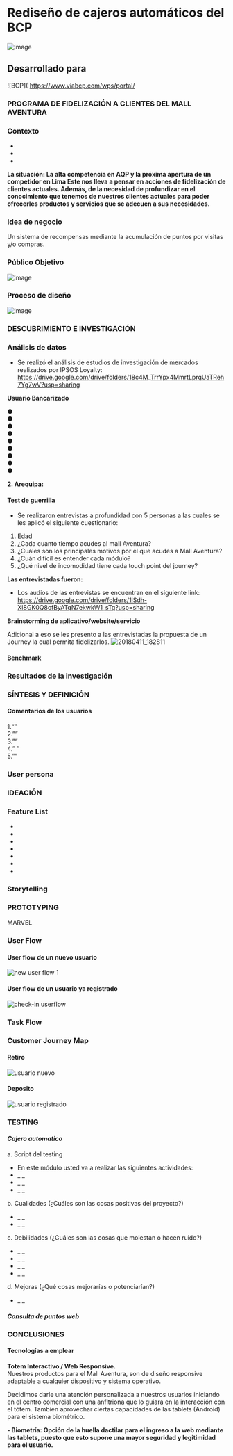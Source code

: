 # Rediseño de cajeros automáticos del BCP

![image](https://user-images.githubusercontent.com/32311089/41454223-35eb2a44-703e-11e8-84ce-66d000b19e36.png)
## Desarrollado para
 ![BCP]( https://www.viabcp.com/wps/portal/


### **PROGRAMA  DE FIDELIZACIÓN A CLIENTES DEL MALL AVENTURA**

### **Contexto**
- 
-
- 

**La situación: La alta competencia en AQP y la próxima apertura de un competidor en Lima Este nos lleva a pensar en acciones de fidelización de clientes actuales. Además, de la necesidad de profundizar en el conocimiento que tenemos de nuestros clientes actuales para poder ofrecerles productos y servicios que se adecuen a sus necesidades.**


### **Idea de negocio**
Un sistema de recompensas mediante la acumulación de puntos  por visitas y/o compras.

### **Público Objetivo**

![image](https://user-images.githubusercontent.com/32311089/39415397-7da395b0-4c08-11e8-9697-7dad883ecf6d.png)


### **Proceso de diseño**
![image](https://user-images.githubusercontent.com/32311089/39415555-542ef1be-4c0a-11e8-8b36-0c4761305d02.png)

### **DESCUBRIMIENTO E INVESTIGACIÓN**
### **Análisis de datos**
- Se realizó el análisis de estudios de investigación de mercados realizados por IPSOS Loyalty: https://drive.google.com/drive/folders/18c4M_TrrYpx4MmrtLprqUaTReh7Yg7wV?usp=sharing  

**Usuario Bancarizado**  

●	 
●	 
●	 
●	 
●	 
●	 
●	 
●	 
●	

**2. Arequipa:**  


#### **Test de guerrilla**  

- Se realizaron entrevistas a profundidad con 5 personas a las cuales se les aplicó el siguiente cuestionario:  

1. Edad  
2. ¿Cada cuanto tiempo acudes al mall Aventura?  
3. ¿Cuáles son los principales motivos por el que acudes a Mall Aventura?  
4. ¿Cuán difícil es entender cada módulo?  
5. ¿Qué nivel de incomodidad tiene cada touch point del journey?  

**Las entrevistadas fueron:**
- Los audios de las entrevistas se encuentran en el siguiente link: https://drive.google.com/drive/folders/1lSdh-Xl8GK0Q8cfByATqN7ekwkW1_sTq?usp=sharing

**Brainstorming de aplicativo/website/servicio**  

Adicional a eso se les presento a las entrevistadas la propuesta de un Journey  la cual permita fidelizarlos.
![20180411_182811](https://user-images.githubusercontent.com/32311089/39416643-2dc4ecd6-4c14-11e8-8c79-f77b2d7569cd.jpg)


#### **Benchmark**


### **Resultados de la investigación**

### **SÍNTESIS Y DEFINICIÓN**

#### **Comentarios de los usuarios**  

1.“”  
2.””  
3.””  
4.” ”  
5.””

### **User persona**

### **IDEACIÓN**
### **Feature List**

-
-
-
-
-
-
-


### **Storytelling**


### **PROTOTYPING**  


MARVEL


### **User Flow**

#### User flow de un nuevo usuario
![new user flow 1](https://user-images.githubusercontent.com/32306054/39444263-c1228228-4c7c-11e8-8e01-5a3122466e59.jpg)

#### User flow de un usuario ya registrado
![check-in userflow](https://user-images.githubusercontent.com/32306054/39444307-dce4dd12-4c7c-11e8-8568-28a2ca6b60d5.jpg)

### **Task Flow**
### **Customer Journey Map**

#### Retiro
![usuario nuevo](https://user-images.githubusercontent.com/32306054/39444356-0b69b36a-4c7d-11e8-95a3-e37c8020c14e.jpg)

#### Deposito
![usuario registrado](https://user-images.githubusercontent.com/32306054/39444406-3c877e00-4c7d-11e8-9478-abd0427dfcaa.jpg)

### **TESTING**

#### _**Cajero automatico**_

a. Script del testing
- En este módulo usted va a realizar las siguientes actividades:
- _  _
- _ _
- _ _

b. Cualidades (¿Cuáles son las cosas positivas del proyecto?)
- _ _
- _ _

c. Debilidades (¿Cuáles son las cosas que molestan o hacen ruido?)
- _ _ 
- _ _
- _ _
- _ _

d. Mejoras (¿Qué cosas mejorarías o potenciarían?)
- _ _

#### _**Consulta de puntos web**_




### **CONCLUSIONES**


#### **Tecnologías a emplear**  

**Totem Interactivo / Web Responsive.**  
Nuestros productos para el Mall Aventura, son de diseño responsive adaptable a cualquier dispositivo y sistema operativo.  

Decidimos darle una atención personalizada a nuestros usuarios iniciando en el centro comercial con una anfitriona que lo guiara en la interacción con el tótem. También aprovechar ciertas capacidades de las tablets (Android) para el sistema biométrico.  

**- Biometría: Opción de la huella dactilar para el ingreso a la web mediante las tablets, puesto que esto supone una mayor seguridad y legitimidad para el usuario.**


